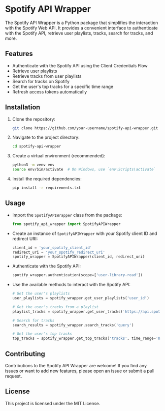 # Spotify API Wrapper

The Spotify API Wrapper is a Python package that simplifies the interaction with the Spotify Web API. It provides a convenient interface to authenticate with the Spotify API, retrieve user playlists, tracks, search for tracks, and more.

## Features

- Authenticate with the Spotify API using the Client Credentials Flow
- Retrieve user playlists
- Retrieve tracks from user playlists
- Search for tracks on Spotify
- Get the user's top tracks for a specific time range
- Refresh access tokens automatically

## Installation

1. Clone the repository:

    ```bash
    git clone https://github.com/your-username/spotify-api-wrapper.git
    ```

2. Navigate to the project directory:

    ```bash
    cd spotify-api-wrapper
    ```

3. Create a virtual environment (recommended):

    ```bash
    python3 -m venv env
    source env/bin/activate  # On Windows, use `env\Scripts\activate`
    ```

4. Install the required dependencies:

    ```bash
    pip install -r requirements.txt
    ```

## Usage

- Import the `SpotifyAPIWrapper` class from the package:

    ```python
    from spotify_api_wrapper import SpotifyAPIWrapper
    ```

- Create an instance of `SpotifyAPIWrapper` with your Spotify client ID and redirect URI:

    ```python
    client_id = 'your_spotify_client_id'
    redirect_uri = 'your_spotify_redirect_uri'
    spotify_wrapper = SpotifyAPIWrapper(client_id, redirect_uri)
    ```

- Authenticate with the Spotify API:

    ```python
    spotify_wrapper.authentication(scope=['user-library-read'])
    ```

- Use the available methods to interact with the Spotify API:

    ```python
    # Get the user's playlists
    user_playlists = spotify_wrapper.get_user_playlists('user_id')

    # Get the user's tracks from a playlist
    playlist_tracks = spotify_wrapper.get_user_tracks('https://api.spotify.com/v1/playlists/playlist_id/tracks')

    # Search for tracks
    search_results = spotify_wrapper.search_tracks('query')

    # Get the user's top tracks
    top_tracks = spotify_wrapper.get_top_tracks('tracks', time_range='medium_term', limit=50, offset=0)
    ```

## Contributing

Contributions to the Spotify API Wrapper are welcome! If you find any issues or want to add new features, please open an issue or submit a pull request.

## License

This project is licensed under the MIT License.
